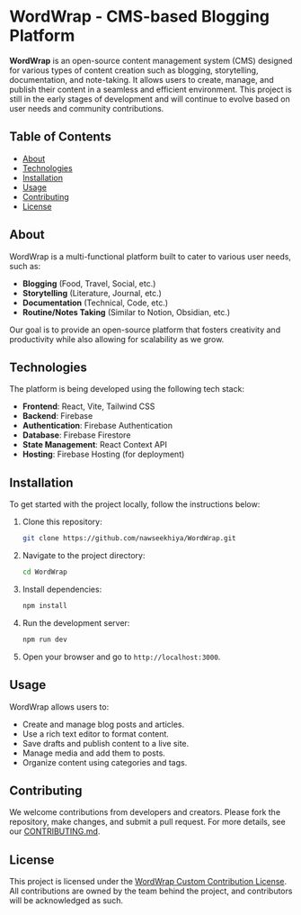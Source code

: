 # **WordWrap - CMS-based Blogging Platform**

**WordWrap** is an open-source content management system (CMS) designed for various types of content creation such as blogging, storytelling, documentation, and note-taking. It allows users to create, manage, and publish their content in a seamless and efficient environment. This project is still in the early stages of development and will continue to evolve based on user needs and community contributions.

## **Table of Contents**

- [About](#about)
- [Technologies](#technologies)
- [Installation](#installation)
- [Usage](#usage)
- [Contributing](#contributing)
- [License](#license)

## **About**

WordWrap is a multi-functional platform built to cater to various user needs, such as:

- **Blogging** (Food, Travel, Social, etc.)
- **Storytelling** (Literature, Journal, etc.)
- **Documentation** (Technical, Code, etc.)
- **Routine/Notes Taking** (Similar to Notion, Obsidian, etc.)

Our goal is to provide an open-source platform that fosters creativity and productivity while also allowing for scalability as we grow.

## **Technologies**

The platform is being developed using the following tech stack:

- **Frontend**: React, Vite, Tailwind CSS
- **Backend**: Firebase
- **Authentication**: Firebase Authentication
- **Database**: Firebase Firestore
- **State Management**: React Context API
- **Hosting**: Firebase Hosting (for deployment)

## **Installation**

To get started with the project locally, follow the instructions below:

1. Clone this repository:
    ```bash
    git clone https://github.com/nawseekhiya/WordWrap.git
    ```
2. Navigate to the project directory:
    ```bash
    cd WordWrap
    ```
3. Install dependencies:
    ```bash
    npm install
    ```
4. Run the development server:
    ```bash
    npm run dev
    ```
5. Open your browser and go to `http://localhost:3000`.

## **Usage**

WordWrap allows users to:

- Create and manage blog posts and articles.
- Use a rich text editor to format content.
- Save drafts and publish content to a live site.
- Manage media and add them to posts.
- Organize content using categories and tags.

## **Contributing**

We welcome contributions from developers and creators. Please fork the repository, make changes, and submit a pull request. For more details, see our [CONTRIBUTING.md](CONTRIBUTING.md).

## **License**

This project is licensed under the [WordWrap Custom Contribution License](LICENSE.md). All contributions are owned by the team behind the project, and contributors will be acknowledged as such.
